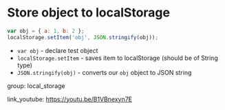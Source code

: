 # Store object to localStorage

```javascript
var obj = { a: 1, b: 2 };
localStorage.setItem('obj', JSON.stringify(obj));
```

- `var obj` - declare test object
- `localStorage.setItem` - saves item to localStorage (should be of String type)
- `JSON.stringify(obj)` - converts our ```obj``` object to JSON string

group: local_storage


link_youtube: https://youtu.be/B1VBnexyn7E
